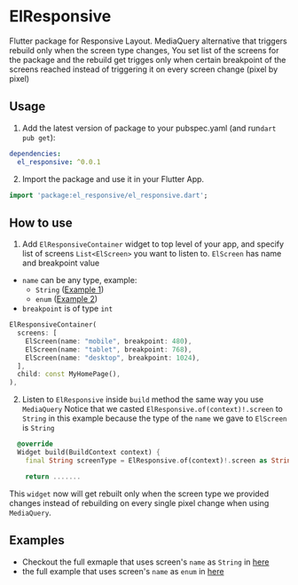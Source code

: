 
# ElResponsive 

Flutter package for Responsive Layout. MediaQuery alternative that triggers rebuild only when the screen type changes, You set list of the screens for the package and the rebuild get trigges only when certain breakpoint of the screens reached instead of triggering it on every screen change (pixel by pixel)


## Usage 

1. Add the latest version of package to your pubspec.yaml (and run`dart pub get`):
```yaml
dependencies:
  el_responsive: ^0.0.1
```
2. Import the package and use it in your Flutter App.
```dart
import 'package:el_responsive/el_responsive.dart';
```

## How to use
1. Add `ElResponsiveContainer` widget to top level of your app, and specify list of screens `List<ElScreen>` you want to listen to.
  `ElScreen` has name and breakpoint value
  - `name` can be any type, example:
    - `String` ([Example 1](https://github.com/Errechydy/el_responsive/blob/main/example/example.dart))
    - `enum` ([Example 2](https://github.com/Errechydy/el_responsive/blob/main/example/example2.dart))
  - `breakpoint` is of type `int`
```dart
ElResponsiveContainer(
  screens: [
    ElScreen(name: "mobile", breakpoint: 480),
    ElScreen(name: "tablet", breakpoint: 768),
    ElScreen(name: "desktop", breakpoint: 1024),
  ],
  child: const MyHomePage(),
),
```

2. Listen to `ElResponsive` inside `build` method the same way you use `MediaQuery`
  Notice that we casted `ElResponsive.of(context)!.screen` to `String` in this example because the type of the `name` we gave to `ElScreen` is `String`
```dart
  @override
  Widget build(BuildContext context) {
    final String screenType = ElResponsive.of(context)!.screen as String;

    return .......
```

This `widget` now will get rebuilt only when the screen type we provided changes instead of rebuilding on every single pixel change when using `MediaQuery`.

## Examples
- Checkout the full exmaple that uses screen's `name` as `String` in [here](https://github.com/Errechydy/el_responsive/blob/main/example/example.dart)
- the full example that uses screen's `name` as `enum` in [here](https://github.com/Errechydy/el_responsive/blob/main/example/example2.dart)
